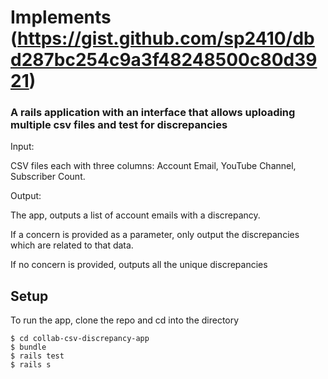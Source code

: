 # Implements (https://gist.github.com/sp2410/dbd287bc254c9a3f48248500c80d3921)
### A rails application with an interface that allows uploading multiple csv files and test for discrepancies

Input: 

CSV files each with three columns: 
Account Email, YouTube Channel, Subscriber Count.

Output:

The app, outputs a list of account emails with a discrepancy.

If a concern is provided as a parameter, only output the discrepancies which are related to that data.

If no concern is provided, outputs all the unique discrepancies

## Setup
To run the app, clone the repo and cd into the directory

```
$ cd collab-csv-discrepancy-app
$ bundle
$ rails test
$ rails s
```

